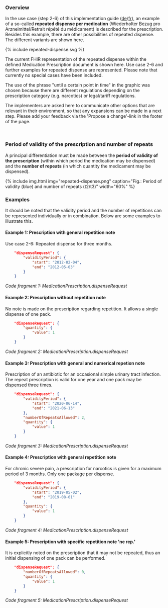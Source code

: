 ### Overview
In the use case (step 2-6) of this implementation guide ([de](usecase-german.html)/[fr](usecase-french.html)), an example of a so-called **repeated dispense per medication** (Wiederholter Bezug pro Arzneimittel/Retrait répété du médicament) is described for the prescription. Besides this example, there are other possibilities of repeated dispense. The different variants are shown here.

<div>{% include repeated-dispense.svg %}</div>

<div markdown="5" class="dragon">
    <p>
    The current FHIR representation of the repeated dispense within the defined Medication Prescription document is shown here. Use case 2-6 and further examples for repeated dispense are represented. Please note that currently no special cases have been included.
    </p>
    <p>
    The use of the phrase "until a certain point in time" in the graphic was chosen because there are different regulations depending on the prescription category (e.g. narcotics) or legal/tariff regulations.
    </p>
	<p>
	The implementers are asked here to communicate other options that are relevant in their environment, so that any expansions can be made in a next step. Please add your feedback via the 'Propose a change'-link in the footer of the page.
	</p>
</div>
<p>&nbsp;</p>

### Period of validity of the prescription and number of repeats
A principal differentiation must be made between the **period of validity of the prescription** (within which period the medication may be dispensed) and the **number of repeats** (in which quantity the medicament may be dispensed).

{% include img.html img="repeated-dispense.png" caption="Fig.: Period of validity (blue) and number of repeats (t2/t3)" width="60%" %}


### Examples
It should be noted that the validity period and the number of repetitions can be represented individually or in combination. Below are some examples to illustrate this.

#### Example 1: Prescription with general repetition note
Use case 2-6: Repeated dispense for three months.

```json
	"dispenseRequest": {
		"validityPeriod": {
			"start": "2012-02-04",
			"end": "2012-05-03"
		}
	}
```
*Code fragment 1: MedicationPrescription.dispenseRequest*

#### Example 2: Prescription without repetition note
No note is made on the prescription regarding repetition. It allows a single dispense of one pack.

```json
	"dispenseRequest": {
        "quantity": {
			"value": 1
		}
	}
```
*Code fragment 2: MedicationPrescription.dispenseRequest*

#### Example 3: Prescription with general and numerical repetion note  
Prescription of an antibiotic for an occasional simple urinary tract infection. The repeat prescription is valid for one year and one pack may be dispensed three times.

```json
	"dispenseRequest": {
		"validityPeriod": {
			"start": "2020-06-14",
			"end": "2021-06-13"
		},
		"numberOfRepeatsAllowed": 2,
        "quantity": {
			"value": 1
		}
	}
```
*Code fragment 3: MedicationPrescription.dispenseRequest*

#### Example 4: Prescription with general repetition note
For chronic severe pain, a prescription for narcotics is given for a maximum period of 3 months. Only one package per dispense.

```json
	"dispenseRequest": {
		"validityPeriod": {
			"start": "2019-05-02",
			"end": "2019-08-01"
		},
        "quantity": {
			"value": 1
		}
	}
```
*Code fragment 4: MedicationPrescription.dispenseRequest*

#### Example 5: Prescription with specific repetition note 'ne rep.'
It is explicitly noted on the prescription that it may not be repeated, thus an initial dispensing of one pack can be performed.
```json
	"dispenseRequest": {
		"numberOfRepeatsAllowed": 0,
        "quantity": {
			"value": 1
		}
	}
```
*Code fragment 5: MedicationPrescription.dispenseRequest*
